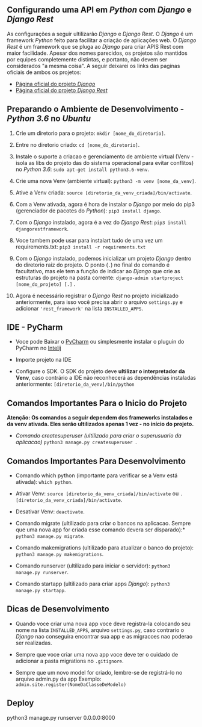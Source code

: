 Configurando uma API em *Python* com *Django* e *Django Rest*
---

As configurações a seguir ultilizarão *Django* e *Django Rest*. O *Django* é um framework *Python* feito para facilitar a criação de aplicações web. O *Django Rest* é um framework que se pluga ao *Django* para criar APIS Rest com maior facilidade. Apesar dos nomes parecidos, os projetos são mantidos por equipes completemente distintas, e portanto, não devem ser considerados "a mesma coisa". A seguir deixarei os links das paginas oficiais de ambos os projetos:

* [Página oficial do projeto *Django*](https://www.djangoproject.com/)
* [Página oficial do projeto *Django Rest*](https://www.django-rest-framework.org/)

Preparando o Ambiente de Desenvolvimento - *Python 3.6* no *Ubuntu*
---

1. Crie um diretorio para o projeto:
    ` mkdir [nome_do_diretorio] `.

2. Entre no diretorio criado:
    ` cd [nome_do_diretorio] `.

3. Instale o suporte a criacao e gerenciamento de ambiente virtual (Venv - isola as libs do projeto das do sistema operacional para evitar conflitos) no *Python 3.6*:
    `sudo apt-get install python3.6-venv`.

4. Crie uma nova Venv (ambiente virtual):
	`python3 -m venv [nome_da_venv]`.

5. Ative a Venv criada:
	`source [diretorio_da_venv_criada]/bin/activate`.

6. Com a Venv ativada, agora é hora de instalar o *Django* por meio do pip3 (gerenciador de pacotes do *Python*):
	`pip3 install django`.

7. Com o *Django* instalado, agora é a vez do *Django Rest*:
	`pip3 install djangorestframework`.

8. Voce tambem pode usar para instalart tudo de uma vez um requirements.txt:
    `pip3 install -r requirements.txt`    

9. Com o *Django* instalado, podemos inicializar um projeto *Django* dentro do diretorio raiz do projeto. O ponto (`.`) no final do comando é facultativo, mas ele tem a função de indicar ao *Django* que crie as estruturas do projeto na pasta corrente:
	`django-admin startproject [nome_do_projeto] [.]` .

10. Agora é necessário registrar o *Django Rest* no projeto inicializado anteriormente, para isso você precisa abrir o arquivo `settings.py` e adicionar `'rest_framework'` na lista `INSTALLED_APPS`.

IDE - PyCharm
---

- Voce pode Baixar o [PyCharm](https://www.jetbrains.com/pycharm/) ou simplesmente instalar o pluguin do PyCharm no [Intelij](https://www.jetbrains.com/idea/)

- Importe projeto na IDE

- Configure o SDK. O SDK do projeto deve **ultilizar o interpretador da Venv**, caso contrário a IDE não reconhecerá as dependências instaladas anteriormente: `[diretorio_da_venv]/bin/python`

Comandos Importantes Para o Inicio do Projeto
--

**Atenção: Os comandos a seguir dependem dos frameworks instalados e da venv ativada. Eles serão ultilizados apenas 1 vez - no início do projeto.**

* *Comando createsuperuser (ultilizado para criar o superusuario da aplicacao)*
    `python3 manage.py createsuperuser `.

Comandos Importantes Para Desenvolvimento
---

* Comando which python (importante para verificar se a Venv está ativada):
    `which python`.

* Ativar Venv:
    `source [diretorio_da_venv_criada]/bin/activate` ou 
    `. [diretorio_da_venv_criada]/bin/activate`.	

* Desativar Venv:
    `deactivate`.

* Comando migrate (ultilizado para criar o bancos na aplicacao. Sempre que uma nova app for criada esse comando devera ser disparado):*
    `python3 manage.py migrate`.

* Comando makemigrations (ultilizado para atualizar o banco do projeto):
    `python3 manage.py makemigrations`.
    
* Comando runserver (ultilizado para iniciar o servidor):
    `python3 manage.py runserver`.
    
* Comando startapp (ultilizado para criar apps *Django*):
    `python3 manage.py startapp`.

Dicas de Desenvolvimento
---

* Quando voce criar uma nova app voce deve registra-la colocando seu nome na lista `INSTALLED_APPS`, arquivo `settings.py`, caso contrario o *Django* nao conseguira encontrar sua app e as migracoes nao poderao ser realizadas.

* Sempre que voce criar uma nova app voce deve ter o cuidado de adicionar a pasta migrations no `.gitignore`.

* Sempre que um novo model for criado, lembre-se de registrá-lo no arquivo admin.py da app Exemplo: `admin.site.register(NomeDaClasseDeModelo)`

Deploy
---
python3 manage.py runserver 0.0.0.0:8000